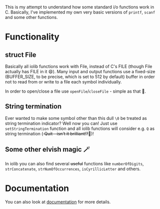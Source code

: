 This is my attempt to understand how some standard i/o functions work in C. Basically, I've implemented my own very basic versions of `printf`, `scanf` and some other functions.  

# Functionality
## struct File
Basically all iolib functions work with File, instead of C's FILE (though File actually has FILE in it 😄). Many input and output functions use a fixed-size (BUFFER_SIZE, to be precise, which is set to 512 by default) buffer in order not to read from or write to a file each symbol individually.  

In order to open/close a file use `openFile`/`closeFile` - simple as that 🐨.  

## String termination
Ever wanted to make some symbol other than this dull `\0` be treated as string termination indicator? Well now you can! Just use `setStringTermination` function and all iolib functions will consider e.g. `Q` as string termination (<del> Quit - isn't it brilliant!?</del>🦉)!

## Some other elvish magic 🪄
In iolib you can also find several <del>useful</del> functions like `numberOfDigits`, `strConcatenate`, `strNumOfOccurrences`, `isCyrillicLetter` and others.

# Documentation
You can also look at [documentation](https://tralf-strues.github.io/iolib/files.html) for more details.
